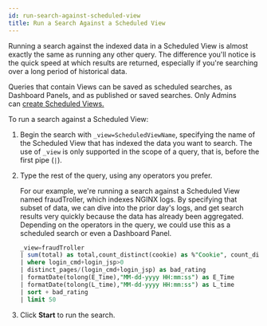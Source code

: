 ```yaml
---
id: run-search-against-scheduled-view
title: Run a Search Against a Scheduled View
---
```



Running a search against the indexed data in a Scheduled View is almost exactly the same as running any other query. The difference you'll notice is the quick speed at which results are returned, especially if you're searching over a long period of historical data.

Queries that contain Views can be saved as scheduled searches, as Dashboard Panels, and as published or saved searches. Only Admins can [create Scheduled Views.](add-scheduled-view.md)

To run a search against a Scheduled View:

1. Begin the search with `_view=ScheduledViewName`, specifying the name of the Scheduled View that has indexed the data you want to search. The use of `_view` is only supported in the scope of a query, that is, before the first pipe (`|`).
1. Type the rest of the query, using any operators you prefer.

    For our example, we're running a search against a Scheduled View named fraudTroller, which indexes NGINX logs. By specifying that subset of data, we can dive into the prior day's logs, and get search results very quickly because the data has already been aggregated. Depending on the operators in the query, we could use this as a scheduled search or even a Dashboard Panel.  

    ```sql
    _view=fraudTroller
    | sum(total) as total,count_distinct(cookie) as %"Cookie", count_distinct(url) as distinct_pages,sum(login_cmd) as login_cmd, sum(login_jsp) as login_jsp, sum(main_jsp) as main_jsp ,max(L_time) as L_time, min(E_Time) as E_Time by trueip
    | where login_cmd+login_jsp>0
    | distinct_pages/(login_cmd+login_jsp) as bad_rating
    | formatDate(tolong(E_Time),"MM-dd-yyyy HH:mm:ss") as E_Time
    | formatDate(tolong(L_time),"MM-dd-yyyy HH:mm:ss") as L_time
    | sort + bad_rating
    | limit 50
    ```

1. Click **Start** to run the search.

